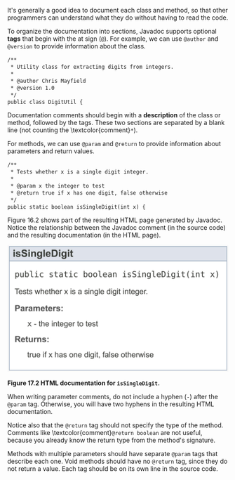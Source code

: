 It's generally a good idea to document each class and method, so that other programmers can understand what they do without having to read the code.


To organize the documentation into sections, Javadoc supports optional **tags** that begin with the at sign (`@`).
For example, we can use `@author` and `@version` to provide information about the class.

```code
/**
 * Utility class for extracting digits from integers.
 *
 * @author Chris Mayfield
 * @version 1.0
 */
public class DigitUtil {
```


Documentation comments should begin with a **description** of the class or method, followed by the tags.
These two sections are separated by a blank line (not counting the \textcolor{comment}`*`).

For methods, we can use `@param` and `@return` to provide information about parameters and return values.

```code
/**
 * Tests whether x is a single digit integer.
 *
 * @param x the integer to test
 * @return true if x has one digit, false otherwise
 */
public static boolean isSingleDigit(int x) {
```


Figure 16.2 shows part of the resulting HTML page generated by Javadoc.
Notice the relationship between the Javadoc comment (in the source code) and the resulting documentation (in the HTML page).

![Figure 17.2 HTML documentation for `isSingleDigit`.](figs/javadoc.jpg)

**Figure 17.2 HTML documentation for `isSingleDigit`.**

When writing parameter comments, do not include a hyphen (`-`) after the `@param` tag.
Otherwise, you will have two hyphens in the resulting HTML documentation.

Notice also that the `@return` tag should not specify the type of the method.
Comments like \textcolor{comment}`@return boolean` are not useful, because you already know the return type from the method's signature.

Methods with multiple parameters should have separate `@param` tags that describe each one.
Void methods should have no `@return` tag, since they do not return a value.
Each tag should be on its own line in the source code.